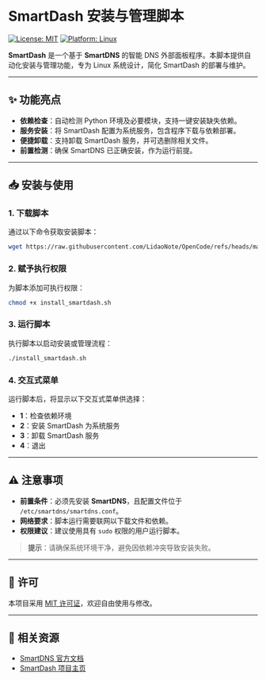 # SmartDash 安装与管理脚本

[![License: MIT](https://img.shields.io/badge/License-MIT-blue.svg)](https://opensource.org/licenses/MIT)
[![Platform: Linux](https://img.shields.io/badge/Platform-Linux-green.svg)](https://www.linux.org/)

**SmartDash** 是一个基于 **SmartDNS** 的智能 DNS 外部面板程序。本脚本提供自动化安装与管理功能，专为 Linux 系统设计，简化 SmartDash 的部署与维护。

---

## ✨ 功能亮点

- **依赖检查**：自动检测 Python 环境及必要模块，支持一键安装缺失依赖。
- **服务安装**：将 SmartDash 配置为系统服务，包含程序下载与依赖部署。
- **便捷卸载**：支持卸载 SmartDash 服务，并可选删除相关文件。
- **前置检测**：确保 SmartDNS 已正确安装，作为运行前提。

---

## 📥 安装与使用

### 1. 下载脚本

通过以下命令获取安装脚本：

```bash
wget https://raw.githubusercontent.com/LidaoNote/OpenCode/refs/heads/main/SmartDash/install_smartdash.sh -O install_smartdash.sh
```

### 2. 赋予执行权限

为脚本添加可执行权限：

```bash
chmod +x install_smartdash.sh
```

### 3. 运行脚本

执行脚本以启动安装或管理流程：

```bash
./install_smartdash.sh
```

### 4. 交互式菜单

运行脚本后，将显示以下交互式菜单供选择：

- **1**：检查依赖环境
- **2**：安装 SmartDash 为系统服务
- **3**：卸载 SmartDash 服务
- **4**：退出

---

## ⚠️ 注意事项

- **前置条件**：必须先安装 **SmartDNS**，且配置文件位于 `/etc/smartdns/smartdns.conf`。
- **网络要求**：脚本运行需要联网以下载文件和依赖。
- **权限建议**：建议使用具有 `sudo` 权限的用户运行脚本。

> **提示**：请确保系统环境干净，避免因依赖冲突导致安装失败。

---

## 📜 许可

本项目采用 [MIT 许可证](https://opensource.org/licenses/MIT)，欢迎自由使用与修改。

---

## 🔗 相关资源

- [SmartDNS 官方文档](https://github.com/pymumu/smartdns)
- [SmartDash 项目主页](https://github.com/LidaoNote/OpenCode/tree/main/SmartDash)